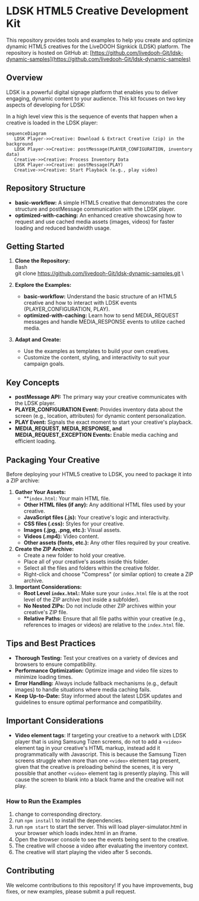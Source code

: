

# LDSK HTML5 Creative Development Kit

This repository provides tools and examples to help you create and optimize dynamic HTML5 creatives for the LiveDOOH Signkick (LDSK) platform. The repository is hosted on GitHub at: [https://github.com/livedooh-Git/ldsk-dynamic-samples](https://github.com/livedooh-Git/ldsk-dynamic-samples)

## Overview

LDSK is a powerful digital signage platform that enables you to deliver engaging, dynamic content to your audience. This kit focuses on two key aspects of developing for LDSK:

In a high level view this is the sequence of events that happen when a creative is loaded in the LDSK player:

```mermaid
sequenceDiagram
   LDSK Player->>Creative: Download & Extract Creative (zip) in the background
   LDSK Player->>Creative: postMessage(PLAYER_CONFIGURATION, inventory data)
   Creative->>Creative: Process Inventory Data
   LDSK Player->>Creative: postMessage(PLAY)
   Creative->>Creative: Start Playback (e.g., play video)
```

## Repository Structure

* **basic-workflow:** A simple HTML5 creative that demonstrates the core structure and postMessage communication with the LDSK player.
* **optimized-with-caching:** An enhanced creative showcasing how to request and use cached media assets (images, videos) for faster loading and reduced bandwidth usage.

## Getting Started

1. **Clone the Repository:** \
   Bash \
   git clone https://github.com/livedooh-Git/ldsk-dynamic-samples.git \

2. **Explore the Examples:**
    * **basic-workflow:** Understand the basic structure of an HTML5 creative and how to interact with LDSK events (PLAYER_CONFIGURATION, PLAY).
    * **optimized-with-caching:** Learn how to send MEDIA_REQUEST messages and handle MEDIA_RESPONSE events to utilize cached media.
3. **Adapt and Create:**
    * Use the examples as templates to build your own creatives.
    * Customize the content, styling, and interactivity to suit your campaign goals.


## Key Concepts



* **postMessage API:** The primary way your creative communicates with the LDSK player.
* **PLAYER_CONFIGURATION Event:** Provides inventory data about the screen (e.g., location, attributes) for dynamic content personalization.
* **PLAY Event:** Signals the exact moment to start your creative's playback.
* **MEDIA_REQUEST, MEDIA_RESPONSE, and MEDIA_REQUEST_EXCEPTION Events:** Enable media caching and efficient loading.

## **Packaging Your Creative**

Before deploying your HTML5 creative to LDSK, you need to package it into a ZIP archive:

1. **Gather Your Assets:**
   * **<code>index.html</code>:</strong> Your main HTML file.
   * <strong>Other HTML files (if any):</strong> Any additional HTML files used by your creative.
   * <strong>JavaScript files (.js):</strong> Your creative's logic and interactivity.
   * <strong>CSS files (.css):</strong> Styles for your creative.
   * <strong>Images (.jpg, .png, etc.):</strong> Visual assets.
   * <strong>Videos (.mp4):</strong> Video content.
   * <strong>Other assets (fonts, etc.):</strong> Any other files required by your creative.
2. <strong>Create the ZIP Archive:</strong>
   * Create a new folder to hold your creative.
   * Place all of your creative's assets inside this folder.
   * Select all the files and folders within the creative folder.
   * Right-click and choose "Compress" (or similar option) to create a ZIP archive.
3. <strong>Important Considerations:</strong>
   * <strong>Root Level <code>index.html</code>:</strong> Make sure your <code>index.html</code> file is at the root level of the ZIP archive (not inside a subfolder).
   * <strong>No Nested ZIPs:</strong> Do not include other ZIP archives within your creative's ZIP file.
   * <strong>Relative Paths:</strong> Ensure that all file paths within your creative (e.g., references to images or videos) are relative to the <code>index.html</code> file.



## Tips and Best Practices

* **Thorough Testing:** Test your creatives on a variety of devices and browsers to ensure compatibility.
* **Performance Optimization:** Optimize image and video file sizes to minimize loading times.
* **Error Handling:** Always include fallback mechanisms (e.g., default images) to handle situations where media caching fails.
* **Keep Up-to-Date:** Stay informed about the latest LDSK updates and guidelines to ensure optimal performance and compatibility.

## Important Considerations
* **Video element tags**: If targeting your creative to a network with LDSK player that is using Samsung Tizen screens, 
do not to add a `<video>` element tag in your creative's HTML markup, instead add it programmatically with Javascript. This is because
the Samsung Tizen screens struggle when more than one `<video>` element tag present, given that the creative is preloading 
behind the scenes, it is very possible that another `<video>` element tag is presently playing. This will cause the screen
 to blank into a black frame and the creative will not play.

### How to Run the Examples

1. change to corresponding directory.
2. run `npm install` to install the dependencies.
2. run `npm start` to start the server.  This will load player-simulator.html in your browser which loads index.html in an iframe.
3. Open the browser console to see the events being sent to the creative.
4. The creative will choose a video after evaluating the inventory context.
5. The creative will start playing the video after 5 seconds.


## Contributing

We welcome contributions to this repository! If you have improvements, bug fixes, or new examples, please submit a pull request.




